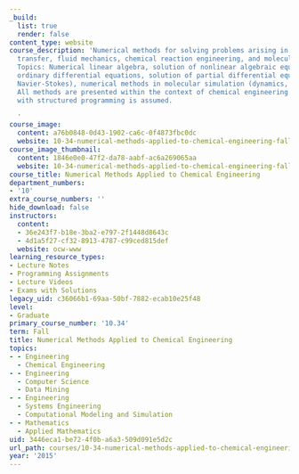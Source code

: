 ```yaml
---
_build:
  list: true
  render: false
content_type: website
course_description: 'Numerical methods for solving problems arising in heat and mass
  transfer, fluid mechanics, chemical reaction engineering, and molecular simulation.
  Topics: Numerical linear algebra, solution of nonlinear algebraic equations and
  ordinary differential equations, solution of partial differential equations (e.g.
  Navier-Stokes), numerical methods in molecular simulation (dynamics, geometry optimization).
  All methods are presented within the context of chemical engineering problems. Familiarity
  with structured programming is assumed.

  '
course_image:
  content: a76b0848-0d43-1902-ca6c-0f4873fbc0dc
  website: 10-34-numerical-methods-applied-to-chemical-engineering-fall-2015
course_image_thumbnail:
  content: 1846e0e0-47f2-da78-aabf-ac6a269065aa
  website: 10-34-numerical-methods-applied-to-chemical-engineering-fall-2015
course_title: Numerical Methods Applied to Chemical Engineering
department_numbers:
- '10'
extra_course_numbers: ''
hide_download: false
instructors:
  content:
  - 36e243f7-b18e-3ba2-e797-2f1448d8643c
  - 4d1a5f27-cf32-8913-4787-c99ced815def
  website: ocw-www
learning_resource_types:
- Lecture Notes
- Programming Assignments
- Lecture Videos
- Exams with Solutions
legacy_uid: c36066b1-69aa-50bf-7882-ecab10e25f48
level:
- Graduate
primary_course_number: '10.34'
term: Fall
title: Numerical Methods Applied to Chemical Engineering
topics:
- - Engineering
  - Chemical Engineering
- - Engineering
  - Computer Science
  - Data Mining
- - Engineering
  - Systems Engineering
  - Computational Modeling and Simulation
- - Mathematics
  - Applied Mathematics
uid: 3446eca1-be72-4f0b-a6a3-509d091e5d2c
url_path: courses/10-34-numerical-methods-applied-to-chemical-engineering-fall-2015
year: '2015'
---
```


